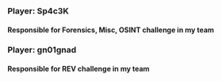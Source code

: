 ### Player: Sp4c3K
#### Responsible for Forensics, Misc, OSINT challenge in my team

### Player: gn01gnad
#### Responsible for REV challenge in my team
